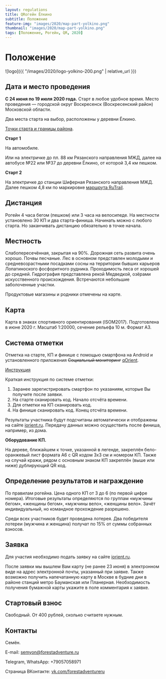 ```yaml
---
layout: regulations
title: QRогейн Ёлкино
subtitle: Положение
feature-img: "images/2020/map-part-yolkino.png" 
thumbnail: "images/2020/map-part-yolkino.png" 
tags: [Положение, Рогейн, QR, 2020]
---
```



Положение
=========

![logo]({{ "/images/2020/logo-yolkino-200.png" | relative_url }})

Дата и место проведения
-----------------------

**С 24 июня по 19 июля 2020 года.** Старт в любое удобное время.
Место проведения — городской округ Воскресенск (Воскресенский район) Московской области.

Два места старта на выбор, расположены у деревни Ёлкино.

[Точки cтарта и границы района](https://nakarte.me/#m=13/55.30111/38.82208&l=O&nktl=1n9ydwCUdyTHeInRMR270g).

**Старт 1**

На автомобиле.

Или на электричке до пл. 88 км Рязанского направления МЖД, далее на автобусе №22 или №37 до деревни Ёлкино, от которой 3,4 км пешком.

**Старт 2**

На электричке до станции Шиферная Рязанского направления МЖД.
Далее пешком 4,8 км по маркировке [маршрута RuTrail](https://rutrail.org/trails/36/).

Дистанция
---------

Рогейн 4 часа бегом (пешком) или 3 часа на велосипеде.
На местности установлено 30 КП и два старта-финиша. Начинать можно с любого старта. Но заканчивать дистанцию обязательно в точке начала.

Местность
---------

Слабопересечённая, закрытая на 90%. Дорожная сеть развита очень хорошо.
Почвы песчаные.
Лес в основном представлен молодыми и средневозрастными посадками сосны на территории бывших карьеров Лопатиноского фосфоритного рудника.
Проходимость леса от хорошей до средней.
Гидрография представлена рекой Медведкой, озёрами искусственного происхождения.
Встречаются небольшие заболоченные участки.

Продуктовые магазины и родники отмечены на карте.

Карта
-----

Карта в знаках спортивного ориентирования (ISOM2017). Подготовлена в июне 2020 г.
Масштаб 1:20000, сечение рельефа 10 м. Формат А3.

Система отметки
---------------

Отметка на старте, КП и финише с помощью смартфона на Android и установленного приложения ~~Социальный мониторинг~~ [qOrient](https://play.google.com/store/apps/details?id=boogier.qorient&hl=ru).

[Инструкция](https://iorient.ru/QR/manual/qOrientManual.htm)

Краткая инструкция по системе отметки:
1. Заранее зарегистрировать смартфон по указаниям, которые Вы получите после заявки.
1. На старте сканировать код. Начало отсчёта времени.
1. Для отметки на КП сканировать код.
1. На финише сканировать код. Конец отсчёта времени.

Результаты участника будут подсчитаны автоматически и отображены на сайте [iorient.ru](https://iorient.ru/).
Передачу данных можно осуществить после финиша, например, из дома.

**Оборудование КП.**

На дереве, ближайшем к точке, указанной в легенде, закреплён бело-оранжевый лист формата А6 с QR кодом 3х3 см и номером КП.
Также на случай кражи, рядом с основным знаком КП закреплён (выше или ниже) дублирующий QR код.

Определение результатов и награждение
-------------------------------------

По правилам рогейна. Цена одного КП от 3 до 6 (по первой цифре номера).
Итоговые результаты определяются по группам «мужчины бегом», «женщины бегом», «мужчины вело», «женщины вело».
Зачёт индивидуальный, но командное прохождение разрешено.

Среди всех участников будет проведена лотерея. Два победителя лотереи (мужчина и женщина) получат по 15% от суммы собранных взносов.

Заявка
------

Для участия необходимо подать заявку на сайте [iorient.ru](https://iorient.ru/).

После заявки мы вышлем Вам карту (не ранее 23 июня) в электронном виде на адрес электронной почты, указанный при заявке.
Также возможно получить напечатанную карту в Москве в будние дни в районе станций метро Бауманская или Планерная.
Необходимость получения бумажной карты укажите в поле комментария к заявке.

Стартовый взнос
---------------

Свободный. От 400 рублей, сколько считаете нужным.

Контакты
--------

Семён.

E-mail: [semyon@forestadventure.ru](mailto:semyon@forestadventure.ru)

Telegram, WhatsApp: +79057058971

Страница ВКонтакте: [vk.com/forestadventureru](https://vk.com/forestadventureru)

